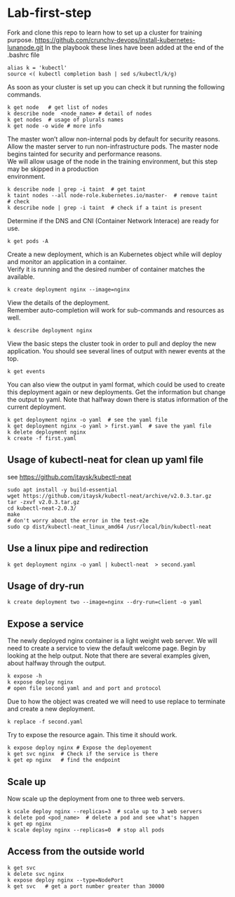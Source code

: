# Lab-first-step

Fork and clone this repo to learn how to set up a cluster for training purpose.
https://github.com/crunchy-devops/install-kubernetes-lunanode.git
In the playbook these lines have been added at the end of the .bashrc file 
```shell
alias k = 'kubectl'
source <( kubectl completion bash | sed s/kubectl/k/g)
```

As soon as your cluster is set up you can check it but running the following commands.

```shell
k get node   # get list of nodes
k describe node  <node_name> # detail of nodes
k get nodes  # usage of plurals names
k get node -o wide # more info
```
The master won’t allow non-internal pods by default for security reasons.    
Allow the master server to run non-infrastructure pods. 
The master node begins tainted for security and performance reasons.    
We will allow usage of the node in the training environment, but this step may be skipped in a production  
environment.

```shell
k describe node | grep -i taint  # get taint
k taint nodes --all node-role.kubernetes.io/master-  # remove taint
# check 
k describe node | grep -i taint  # check if a taint is present
```
Determine if the DNS and CNI (Container Network Interace) are ready for use.   
```shell
k get pods -A
```
Create a new deployment, which is an Kubernetes object while will deploy and monitor 
an application in a container.  
Verify it is running and the desired number of container matches the available.  

```shell
k create deployment nginx --image=nginx
```
View the details of the deployment.   
Remember auto-completion will work for sub-commands and resources as well.
```shell
k describe deployment nginx
```
View the basic steps the cluster took in order to pull and deploy the new application. You should see several lines of
output with newer events at the top.
```shell
k get events
```

You can also view the output in yaml format, which could be used to create this deployment again or new deployments.
Get the information but change the output to yaml. Note that halfway down there is status information of the current
deployment.
```shell
k get deployment nginx -o yaml  # see the yaml file
k get deployment nginx -o yaml > first.yaml  # save the yaml file
k delete deployment nginx 
k create -f first.yaml
```
## Usage of kubectl-neat for clean up yaml file
see https://github.com/itaysk/kubectl-neat
```shell
sudo apt install -y build-essential
wget https://github.com/itaysk/kubectl-neat/archive/v2.0.3.tar.gz
tar -zxvf v2.0.3.tar.gz 
cd kubectl-neat-2.0.3/
make
# don't worry about the error in the test-e2e
sudo cp dist/kubectl-neat_linux_amd64 /usr/local/bin/kubectl-neat
```
## Use a linux pipe and redirection
```shell
k get deployment nginx -o yaml | kubectl-neat  > second.yaml
```
## Usage of dry-run 
```shell
k create deployment two --image=nginx --dry-run=client -o yaml
```

## Expose a service
The newly deployed nginx container is a light weight web server. We will need to create a service to view the default
welcome page. Begin by looking at the help output. Note that there are several examples given, about halfway through
the output.
```shell
k expose -h
k expose deploy nginx
# open file second yaml and and port and protocol
```
Due to how the object was created we will need to use replace to terminate and create a new deployment.
```shell
k replace -f second.yaml
```

Try to expose the resource again. This time it should work.
```shell
k expose deploy nginx # Expose the deployement
k get svc nginx  # Check if the service is there
k get ep nginx   # find the endpoint
```

## Scale up 
Now scale up the deployment from one to three web servers.
```shell
k scale deploy nginx --replicas=3  # scale up to 3 web servers
k delete pod <pod_name>  # delete a pod and see what's happen
k get ep nginx
k scale deploy nginx --replicas=0  # stop all pods
```

## Access from the outside world
```shell
k get svc
k delete svc nginx
k expose deploy nginx --type=NodePort
k get svc   # get a port number greater than 30000 

```

